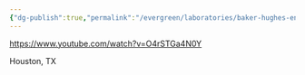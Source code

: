 ```yaml
---
{"dg-publish":true,"permalink":"/evergreen/laboratories/baker-hughes-energy-innovation-lab/"}
---
```


https://www.youtube.com/watch?v=O4rSTGa4N0Y


Houston, TX